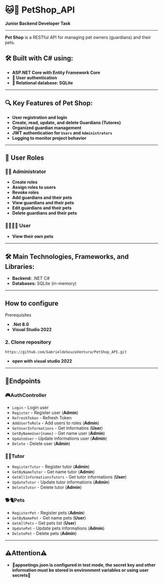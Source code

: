 # 🐱🐶 PetShop_API  
**Junior Backend Developer Task**

---

**Pet Shop** is a RESTful API for managing pet owners (guardians) and their pets.

## 🛠️ Built with C# using:

- **ASP.NET Core with Entity Framework Core**  
- **🔐 User authentication**  
- **📂 Relational database: SQLite**  

---

## 🔍 Key Features of Pet Shop:

- **User registration and login**  
- **Create, read, update, and delete Guardians (Tutores)**  
- **Organized guardian management**  
- **JWT authentication for `Users` and `Administrators`**  
- **Logging to monitor project behavior**

---

## 👥 User Roles

### 👨‍💻 Administrator

- **Create roles**  
- **Assign roles to users**  
- **Revoke roles**  
- **Add guardians and their pets**  
- **View guardians and their pets**  
- **Edit guardians and their pets**  
- **Delete guardians and their pets**

### 🧍‍♂️🧍‍♀️ User

- **View their own pets**

---

## 🛠️ Main Technologies, Frameworks, and Libraries:

- **Backend:** .NET C#  
- **Databases:** SQLite (in-memory)

---

## How to configure

Prerequisites
- **.Net 8.0**
- **Visual Studio 2022**

### 2. Clone repository
````
https://github.com/GabrieldeSouzaVentura/PetShop_API.git
````
- **open with visual studio 2022**

---

## 🔧Endpoints

### 🎮AuthController 
- `Login` - Login user
- `Register` - Register user (**Admin**)
- `RefreshToken` - Refresh Token
- `AddUserToRole` - Add users to roles (**Admin**)
- `GetUserInformations` - Get Informatins (**User**)
- `GetByNameUser{name}` - Get name user (**Admin**)
- `UpdateUser` - Update informations user (**Admin**)
- `Delete` - Delete user (**Admin**)

### 👩👨Tutor
- `RegisterTutor` - Register tutor (**Admin**)
- `GetByNameTutor` - Get name tutor (**Admin**)
- `GetAllInformationsTutors` - Get tutor informations (**User**)
- `UpdateTutor` - Update tutor informations (**Admin**)
- `DeleteTutor` - Delete tutor (**Admin**)


### 🐕🐈Pets
- `RegisterPet` - Register pets (**Admin**)
- `GetByNamePet` - Get name pets (**User**)
- `GetAllPets` - Get pets list (**User**)
- `UpdatePet` - Update pets informations (**Admin**)
- `DeletePet` - Delete pets (**Admin**)

---

## ⚠️Attention⚠️

- **🔧appsetings.json is configured in test mode, the secret key and other information must be stored in environment variables or using user secrets🔧**